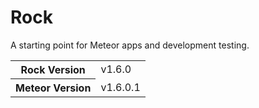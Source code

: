 # Rock
A starting point for Meteor apps and development testing.

<table>
  <tbody>
    <tr>
      <th>Rock Version</th>
      <td>v1.6.0</td>
    </tr>
    <tr>
      <th>Meteor Version</th>
      <td>v1.6.0.1</td>
    </tr>
  </tbody>
</table>
